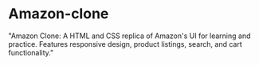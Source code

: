 # Amazon-clone
"Amazon Clone: A HTML and CSS replica of Amazon's UI for learning and practice. Features responsive design, product listings, search, and cart functionality." 
